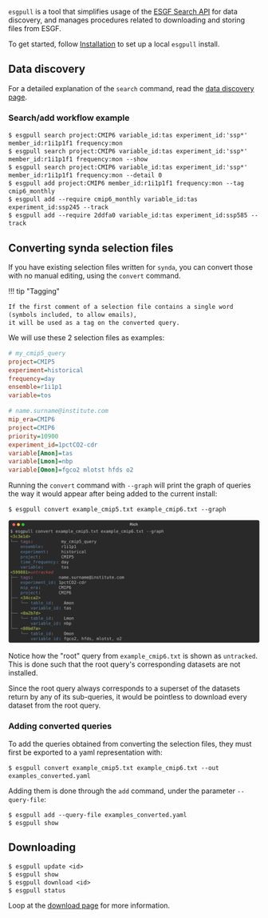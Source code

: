 `esgpull` is a tool that simplifies usage of the [ESGF Search API] for data discovery, and manages procedures related to downloading and storing files from ESGF.

To get started, follow [Installation](../installation) to set up a local `esgpull` install.


## Data discovery

For a detailed explanation of the `search` command, read the [data discovery page](../search).

### Search/add workflow example

```shell
$ esgpull search project:CMIP6 variable_id:tas experiment_id:'ssp*' member_id:r1i1p1f1 frequency:mon
$ esgpull search project:CMIP6 variable_id:tas experiment_id:'ssp*' member_id:r1i1p1f1 frequency:mon --show
$ esgpull search project:CMIP6 variable_id:tas experiment_id:'ssp*' member_id:r1i1p1f1 frequency:mon --detail 0
$ esgpull add project:CMIP6 member_id:r1i1p1f1 frequency:mon --tag cmip6_monthly
$ esgpull add --require cmip6_monthly variable_id:tas experiment_id:ssp245 --track
$ esgpull add --require 2ddfa0 variable_id:tas experiment_id:ssp585 --track
```

## Converting synda selection files

If you have existing selection files written for `synda`, you can convert those with no manual editing, using the `convert` command.

!!! tip "Tagging"

    If the first comment of a selection file contains a single word (symbols included, to allow emails),
    it will be used as a tag on the converted query.

We will use these 2 selection files as examples:

```ini title="example_cmip5.txt"
# my_cmip5_query
project=CMIP5
experiment=historical
frequency=day
ensemble=r1i1p1
variable=tos
```

```ini title="example_cmip6.txt"
# name.surname@institute.com
mip_era=CMIP6
project=CMIP6
priority=10900
experiment_id=1pctCO2-cdr
variable[Amon]=tas
variable[Lmon]=nbp
variable[Omon]=fgco2 mlotst hfds o2
```

Running the `convert` command with `--graph` will print the graph of queries the way it would appear after being added to the current install:

```shell title="Convert example"
$ esgpull convert example_cmip5.txt example_cmip6.txt --graph
```
![esgpull convert](images/quickstart_1.svg)

Notice how the "root" query from `example_cmip6.txt` is shown as `untracked`. This is done such that the root query's corresponding datasets are not installed.

Since the root query always corresponds to a superset of the datasets return by any of its sub-queries, it would be pointless to download every dataset from the root query.

### Adding converted queries

To add the queries obtained from converting the selection files, they must first be exported to a yaml representation with:

```shell
$ esgpull convert example_cmip5.txt example_cmip6.txt --out examples_converted.yaml
```

Adding them is done through the `add` command, under the parameter `--query-file`:

```shell
$ esgpull add --query-file examples_converted.yaml
$ esgpull show
```


## Downloading

```shell
$ esgpull update <id>
$ esgpull show
$ esgpull download <id>
$ esgpull status
```

Loop at the [download page](../download) for more information.


[ESGF Search API]: https://esgf.github.io/esg-search/ESGF_Search_RESTful_API.html
